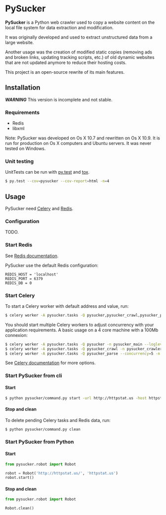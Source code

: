 PySucker
========

**PySucker** is a Python web crawler used to copy a website content on the local file system for data extraction and modification.

It was originally developed and used to extract unstructured data from a large website.

Another usage was the creation of modified static copies (removing ads and broken links, updating tracking scripts, etc.) of old dynamic websites that are not updated anymore to reduce their hosting costs.

This project is an open-source rewrite of its main features.

Installation
------------

***WARNING*** This version is incomplete and not stable.

### Requirements

* Redis
* libxml

Note: PySucker was developed on Os X 10.7 and rewritten on Os X 10.9. It is run for production on Os X computers and Ubuntu servers. It was never tested on Windows.

### Unit testing

UnitTests can be run with [py.test](http://pytest.org/latest/) and [tox](http://tox.readthedocs.org/en/latest/).

```zsh
$ py.test --cov=pysucker --cov-report=html -n=4
```

Usage
-----

PySucker need [Celery](http://www.celeryproject.org) and [Redis](http://redis.io).

### Configuration

TODO.

### Start Redis

See [Redis documentation](http://redis.io/documentation).

PySucker use the default Redis configuration:

```
REDIS_HOST = 'localhost'
REDIS_PORT = 6379
REDIS_DB = 0
```

### Start Celery

To start a Celery worker with default address and value, run:

```zsh
$ celery worker -A pysucker.tasks -Q pysucker,pysucker_crawl,pysucker_parse --loglevel=warning
```

You should start multiple Celery workers to adjust concurrency with your application requirements. A basic usage on a 4 core machine with a 100Mb connexion:

```zsh
$ celery worker -A pysucker.tasks -Q pysucker -n pysucker_main --loglevel=warning
$ celery worker -A pysucker.tasks -Q pysucker_crawl -n pysucker_crawler --concurrency=4 --loglevel=warning
$ celery worker -A pysucker.tasks -Q pysucker_parse --concurrency=5 -n pysucker_parser --loglevel=warning
```

See [Celery documentation](http://docs.celeryproject.org/en/latest/index.html) for more options.

### Start PySucker from cli

#### Start

```zsh
$ python pysucker/command.py start -url http://httpstat.us -host httpstat.us
```

#### Stop and clean

To delete pending Celery tasks and Redis data, run:

```zsh
$ python pysucker/command.py clean
```

### Start PySucker from Python

#### Start

```Python
from pysucker.robot import Robot

robot = Robot('http://httpstat.us/', 'httpstat.us')
robot.start()
```

#### Stop and clean

```Python
from pysucker.robot import Robot

Robot.clean()
```